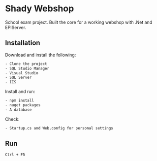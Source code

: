 # Shady Webshop

School exam project. Built the core for a working webshop with .Net and EPIServer.

## Installation

Download and install the following:

```bash
- Clone the project
- SQL Studio Manager
- Visual Studio
- SQL Server
- IIS
```

Install and run:

```bash
- npm install
- nuget packages
- A database
```

Check:

```bash
- Startup.cs and Web.config for personal settings
```

## Run

```bash
Ctrl + F5
```

